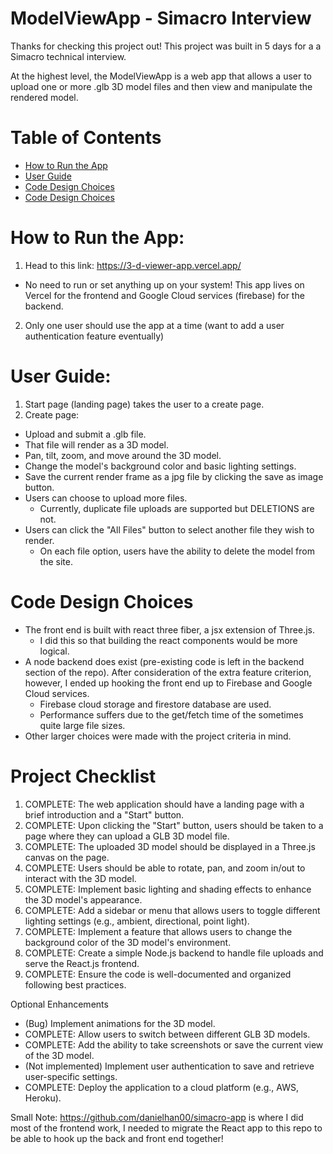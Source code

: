 # ModelViewApp - Simacro Interview

Thanks for checking this project out! This project was built in 5 days for a a Simacro technical interview.

At the highest level, the ModelViewApp is a web app that allows a user to upload one or more .glb 3D model files and then view and manipulate the rendered model.

# Table of Contents
- [How to Run the App](https://github.com/danielhan00/3DViewerApp/blob/main/README.md#how-to-run-the-app)
- [User Guide](https://github.com/danielhan00/3DViewerApp/blob/main/README.md#user-guide)
- [Code Design Choices](https://github.com/danielhan00/3DViewerApp/blob/main/README.md#code-design-choices)
- [Code Design Choices](https://github.com/danielhan00/3DViewerApp/blob/main/README.md#project-checklist)

# How to Run the App:

1. Head to this link: https://3-d-viewer-app.vercel.app/
- No need to run or set anything up on your system! This app lives on Vercel for the frontend and Google Cloud services (firebase) for the backend.
2. Only one user should use the app at a time (want to add a user authentication feature eventually)
  
# User Guide:

1. Start page (landing page) takes the user to a create page.
2. Create page:
- Upload and submit a .glb file.
- That file will render as a 3D model.
- Pan, tilt, zoom, and move around the 3D model.
- Change the model's background color and basic lighting settings.
- Save the current render frame as a jpg file by clicking the save as image button.
- Users can choose to upload more files.
    - Currently, duplicate file uploads are supported but DELETIONS are not.
- Users can click the "All Files" button to select another file they wish to render. 
    - On each file option, users have the ability to delete the model from the site.


# Code Design Choices
- The front end is built with react three fiber, a jsx extension of Three.js.
    - I did this so that building the react components would be more logical.
- A node backend does exist (pre-existing code is left in the backend section of the repo). After consideration of the extra feature criterion, however, I ended up hooking the front end up to Firebase and Google Cloud services.
    - Firebase cloud storage and firestore database are used.
    - Performance suffers due to the get/fetch time of the sometimes quite large file sizes. 
- Other larger choices were made with the project criteria in mind.

# Project Checklist
1. COMPLETE: The web application should have a landing page with a brief introduction and a "Start" button.
2. COMPLETE:  Upon clicking the "Start" button, users should be taken to a page where they can upload a GLB 3D model file.
3. COMPLETE:  The uploaded 3D model should be displayed in a Three.js canvas on the page.
4. COMPLETE:  Users should be able to rotate, pan, and zoom in/out to interact with the 3D model.
5. COMPLETE:  Implement basic lighting and shading effects to enhance the 3D model's appearance.
6. COMPLETE:  Add a sidebar or menu that allows users to toggle different lighting settings (e.g., ambient, directional, point light).
7. COMPLETE:  Implement a feature that allows users to change the background color of the 3D model's environment.
8. COMPLETE:  Create a simple Node.js backend to handle file uploads and serve the React.js frontend.
9. COMPLETE:  Ensure the code is well-documented and organized following best practices.
    
Optional Enhancements
- (Bug) Implement animations for the 3D model.
- COMPLETE:  Allow users to switch between different GLB 3D models.
- COMPLETE:  Add the ability to take screenshots or save the current view of the 3D model.
- (Not implemented) Implement user authentication to save and retrieve user-specific settings.
- COMPLETE:  Deploy the application to a cloud platform (e.g., AWS, Heroku).

Small Note:
https://github.com/danielhan00/simacro-app is where I did most of the frontend work, I needed to migrate the React app to this repo to be able to hook up the back and front end together!
